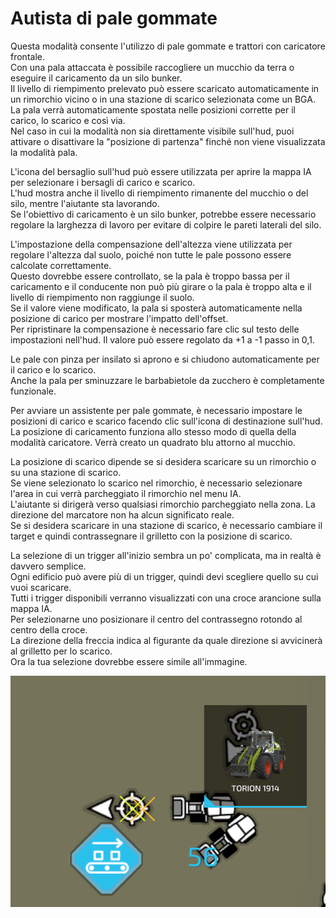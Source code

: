 # Autista di pale gommate

  
Questa modalità consente l'utilizzo di pale gommate e trattori con caricatore frontale.  
Con una pala attaccata è possibile raccogliere un mucchio da terra o eseguire il caricamento da un silo bunker.  
Il livello di riempimento prelevato può essere scaricato automaticamente in un rimorchio vicino o in una stazione di scarico selezionata come un BGA.  
La pala verrà automaticamente spostata nelle posizioni corrette per il carico, lo scarico e così via.  
Nel caso in cui la modalità non sia direttamente visibile sull'hud, puoi attivare o disattivare la "posizione di partenza" finché non viene visualizzata la modalità pala.  
  
L'icona del bersaglio sull'hud può essere utilizzata per aprire la mappa IA per selezionare i bersagli di carico e scarico.  
L'hud mostra anche il livello di riempimento rimanente del mucchio o del silo, mentre l'aiutante sta lavorando.  
Se l'obiettivo di caricamento è un silo bunker, potrebbe essere necessario regolare la larghezza di lavoro per evitare di colpire le pareti laterali del silo.  
        
L'impostazione della compensazione dell'altezza viene utilizzata per regolare l'altezza dal suolo, poiché non tutte le pale possono essere calcolate correttamente.  
Questo dovrebbe essere controllato, se la pala è troppo bassa per il caricamento e il conducente non può più girare o la pala è troppo alta e il livello di riempimento non raggiunge il suolo.  
Se il valore viene modificato, la pala si sposterà automaticamente nella posizione di carico per mostrare l'impatto dell'offset.  
Per ripristinare la compensazione è necessario fare clic sul testo delle impostazioni nell'hud. Il valore può essere regolato da +1 a -1 passo in 0,1.  
  
Le pale con pinza per insilato si aprono e si chiudono automaticamente per il carico e lo scarico.  
Anche la pala per sminuzzare le barbabietole da zucchero è completamente funzionale.  


  
Per avviare un assistente per pale gommate, è necessario impostare le posizioni di carico e scarico facendo clic sull'icona di destinazione sull'hud.  
La posizione di caricamento funziona allo stesso modo di quella della modalità caricatore. Verrà creato un quadrato blu attorno al mucchio.  
  
La posizione di scarico dipende se si desidera scaricare su un rimorchio o su una stazione di scarico.  
Se viene selezionato lo scarico nel rimorchio, è necessario selezionare l'area in cui verrà parcheggiato il rimorchio nel menu IA.  
L'aiutante si dirigerà verso qualsiasi rimorchio parcheggiato nella zona. La direzione del marcatore non ha alcun significato reale.  
Se si desidera scaricare in una stazione di scarico, è necessario cambiare il target e quindi contrassegnare il grilletto con la posizione di scarico.  


  
La selezione di un trigger all'inizio sembra un po' complicata, ma in realtà è davvero semplice.  
Ogni edificio può avere più di un trigger, quindi devi scegliere quello su cui vuoi scaricare.  
Tutti i trigger disponibili verranno visualizzati con una croce arancione sulla mappa IA.  
Per selezionarne uno posizionare il centro del contrassegno rotondo al centro della croce.  
La direzione della freccia indica al figurante da quale direzione si avvicinerà al grilletto per lo scarico.  
Ora la tua selezione dovrebbe essere simile all'immagine.  


![Image](../assets/images/shovelloadertrigger_0_0_830_610.png)

